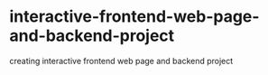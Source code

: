 # interactive-frontend-web-page-and-backend-project
creating interactive frontend web page and backend project
